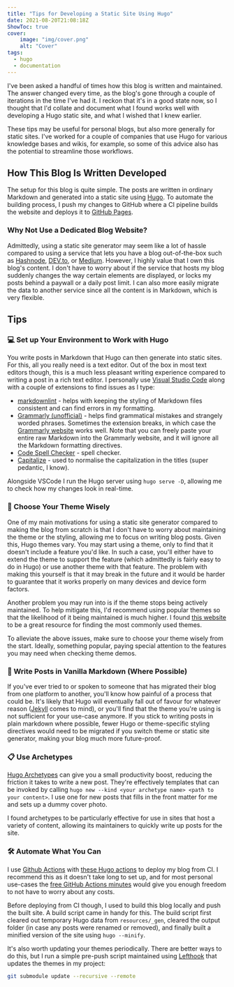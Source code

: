 ```yaml
---
title: "Tips for Developing a Static Site Using Hugo"
date: 2021-08-20T21:08:18Z
ShowToc: true
cover:
    image: "img/cover.png"
    alt: "Cover"
tags:
  - hugo
  - documentation
---
```


I've been asked a handful of times how this blog is written and maintained. The answer changed every time, as the blog's gone through a couple of iterations in the time I've had it. I reckon that it's in a good state now, so I thought that I'd collate and document what I found works well with developing a Hugo static site, and what I wished that I knew earlier.

These tips may be useful for personal blogs, but also more generally for static sites. I've worked for a couple of companies that use Hugo for various knowledge bases and wikis, for example, so some of this advice also has the potential to streamline those workflows.

## How This Blog Is Written Developed

The setup for this blog is quite simple. The posts are written in ordinary Markdown and generated into a static site using [Hugo](https://gohugo.io/). To automate the building process, I push my changes to GitHub where a CI pipeline builds the website and deploys it to [GitHub Pages](https://pages.github.com/).

### Why Not Use a Dedicated Blog Website?

Admittedly, using a static site generator may seem like a lot of hassle compared to using a service that lets you have a blog out-of-the-box such as [Hashnode](https://hashnode.com/), [DEV.to](https://dev.to/), or [Medium](https://medium.com/). However, I highly value that I own this blog's content. I don't have to worry about if the service that hosts my blog suddenly changes the way certain elements are displayed, or locks my posts behind a paywall or a daily post limit. I can also more easily migrate the data to another service since all the content is in Markdown, which is very flexible.

## Tips

### 💻 Set up Your Environment to Work with Hugo

You write posts in Markdown that Hugo can then generate into static sites. For this, all you really need is a text editor. Out of the box in most text editors though, this is a much less pleasant writing experience compared to writing a post in a rich text editor. I personally use [Visual Studio Code](https://code.visualstudio.com/) along with a couple of extensions to find issues as I type:

- [markdownlint](https://marketplace.visualstudio.com/items?itemName=DavidAnson.vscode-markdownlint) - helps with keeping the styling of Markdown files consistent and can find errors in my formatting.
- [Grammarly (unofficial)](https://marketplace.visualstudio.com/items?itemName=znck.grammarly) - helps find grammatical mistakes and strangely worded phrases. Sometimes the extension breaks, in which case the [Grammarly website](https://app.grammarly.com/) works well. Note that you can freely paste your entire raw Markdown into the Grammarly website, and it will ignore all the Markdown formatting directives.
- [Code Spell Checker](https://marketplace.visualstudio.com/items?itemName=streetsidesoftware.code-spell-checker) - spell checker.
- [Capitalize](https://marketplace.visualstudio.com/items?itemName=viablelab.capitalize) - used to normalise the capitalization in the titles (super pedantic, I know).

Alongside VSCode I run the Hugo server using `hugo serve -D`, allowing me to check how my changes look in real-time.

### 🎨 Choose Your Theme Wisely

One of my main motivations for using a static site generator compared to making the blog from scratch is that I don't have to worry about maintaining the theme or the styling, allowing me to focus on writing blog posts. Given this, Hugo themes vary. You may start using a theme, only to find that it doesn't include a feature you'd like. In such a case, you'll either have to extend the theme to support the feature (which admittedly is fairly easy to do in Hugo) or use another theme with that feature. The problem with making this yourself is that it may break in the future and it would be harder to guarantee that it works properly on many devices and device form factors.

Another problem you may run into is if the theme stops being actively maintained. To help mitigate this, I'd recommend using popular themes so that the likelihood of it being maintained is much higher. I found [this website](https://pfht.netlify.app/post/top-starred/) to be a great resource for finding the most commonly used themes.

To alleviate the above issues, make sure to choose your theme wisely from the start. Ideally, something popular, paying special attention to the features you may need when checking theme demos.

### 🍦 Write Posts in Vanilla Markdown (Where Possible)

If you've ever tried to or spoken to someone that has migrated their blog from one platform to another, you'll know how painful of a process that could be. It's likely that Hugo will eventually fall out of favour for whatever reason ([Jekyll](https://jekyllrb.com/) comes to mind), or you'll find that the theme you're using is not sufficient for your use-case anymore. If you stick to writing posts in plain markdown where possible, fewer Hugo or theme-specific styling directives would need to be migrated if you switch theme or static site generator, making your blog much more future-proof.

### 📋 Use Archetypes

[Hugo Archetypes](https://gohugo.io/content-management/archetypes/) can give you a small productivity boost, reducing the friction it takes to write a new post. They're effectively templates that can be invoked by calling `hugo new --kind <your archetype name> <path to your content>`. I use one for new posts that fills in the front matter for me and sets up a dummy cover photo.

I found archetypes to be particularly effective for use in sites that host a variety of content, allowing its maintainers to quickly write up posts for the site.

### 🛠 Automate What You Can

I use [Github Actions](https://github.com/features/actions) with [these Hugo actions](https://github.com/peaceiris/actions-hugo) to deploy my blog from CI. I recommend this as it doesn't take long to set up, and for most personal use-cases the [free GitHub Actions minutes](https://github.com/pricing) would give you enough freedom to not have to worry about any costs.

Before deploying from CI though, I used to build this blog locally and push the built site. A build script came in handy for this. The build script first cleared out temporary Hugo data from `resources/_gen`, cleared the output folder (in case any posts were renamed or removed), and finally built a minified version of the site using `hugo --minify`.

It's also worth updating your themes periodically. There are better ways to do this, but I run a simple pre-push script maintained using [Lefthook](https://github.com/evilmartians/lefthook) that updates the themes in my project:

```bash
git submodule update --recursive --remote
```
